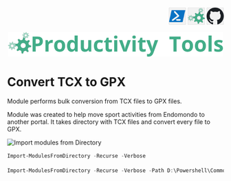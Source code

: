 <!--Category:Powershell--> 
 <p align="right">
    <a href="https://www.powershellgallery.com/packages/ProductivityTools.PSImportModulesFromDirectory/"><img src="Images/Header/Powershell_border_40px.png" /></a>
    <a href="http://productivitytools.tech/import-modulesfromdirectory/"><img src="Images/Header/ProductivityTools_green_40px_2.png" /><a> 
    <a href="https://github.com/pwujczyk/ProductivityTools.PSImportModulesFromDirectory"><img src="Images/Header/Github_border_40px.png" /></a>
</p>
<p align="center">
    <a href="http://productivitytools.tech/">
        <img src="Images/Header/LogoTitle_green_500px.png" />
    </a>
</p>


# Convert TCX to GPX

Module performs bulk conversion from TCX files to GPX files. 
<!--more-->
Module was created to help move sport activities from Endomondo to another portal. It takes directory with TCX files and convert every file to GPX. 


<!--og-image-->
![Import modules from Directory](Images/ImportModulesFromDirectory.png)

```powershell
Import-ModulesFromDirectory -Recurse -Verbose

Import-ModulesFromDirectory -Recurse -Verbose -Path D:\Powershell\Common\Modules\
```

